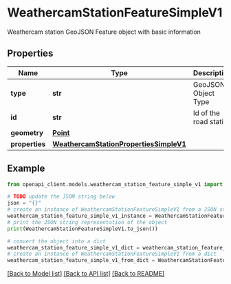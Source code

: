 # WeathercamStationFeatureSimpleV1

Weathercam station GeoJSON Feature object with basic information

## Properties

Name | Type | Description | Notes
------------ | ------------- | ------------- | -------------
**type** | **str** | GeoJSON Object Type | 
**id** | **str** | Id of the road station | 
**geometry** | [**Point**](Point.md) |  | 
**properties** | [**WeathercamStationPropertiesSimpleV1**](WeathercamStationPropertiesSimpleV1.md) |  | 

## Example

```python
from openapi_client.models.weathercam_station_feature_simple_v1 import WeathercamStationFeatureSimpleV1

# TODO update the JSON string below
json = "{}"
# create an instance of WeathercamStationFeatureSimpleV1 from a JSON string
weathercam_station_feature_simple_v1_instance = WeathercamStationFeatureSimpleV1.from_json(json)
# print the JSON string representation of the object
print(WeathercamStationFeatureSimpleV1.to_json())

# convert the object into a dict
weathercam_station_feature_simple_v1_dict = weathercam_station_feature_simple_v1_instance.to_dict()
# create an instance of WeathercamStationFeatureSimpleV1 from a dict
weathercam_station_feature_simple_v1_from_dict = WeathercamStationFeatureSimpleV1.from_dict(weathercam_station_feature_simple_v1_dict)
```
[[Back to Model list]](../README.md#documentation-for-models) [[Back to API list]](../README.md#documentation-for-api-endpoints) [[Back to README]](../README.md)


